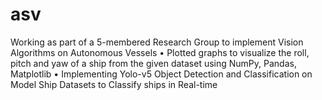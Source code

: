 # asv
Working as part of a 5-membered Research Group to implement Vision Algorithms on Autonomous Vessels • Plotted graphs to visualize the roll, pitch and yaw of a ship from the given dataset using NumPy, Pandas, Matplotlib • Implementing Yolo-v5 Object Detection and Classification on Model Ship Datasets to Classify ships in Real-time
